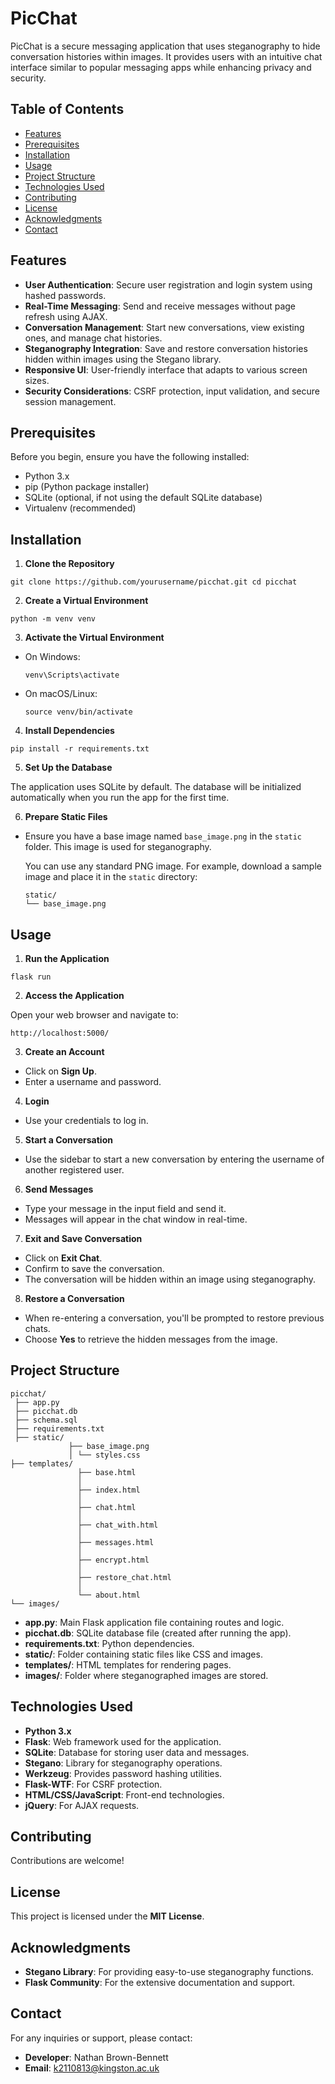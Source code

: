# PicChat

PicChat is a secure messaging application that uses steganography to hide conversation histories within images. It provides users with an intuitive chat interface similar to popular messaging apps while enhancing privacy and security.

## Table of Contents

- [Features](#features)
- [Prerequisites](#prerequisites)
- [Installation](#installation)
- [Usage](#usage)
- [Project Structure](#project-structure)
- [Technologies Used](#technologies-used)
- [Contributing](#contributing)
- [License](#license)
- [Acknowledgments](#acknowledgments)
- [Contact](#contact)

## Features

- **User Authentication**: Secure user registration and login system using hashed passwords.
- **Real-Time Messaging**: Send and receive messages without page refresh using AJAX.
- **Conversation Management**: Start new conversations, view existing ones, and manage chat histories.
- **Steganography Integration**: Save and restore conversation histories hidden within images using the Stegano library.
- **Responsive UI**: User-friendly interface that adapts to various screen sizes.
- **Security Considerations**: CSRF protection, input validation, and secure session management.

## Prerequisites

Before you begin, ensure you have the following installed:

- Python 3.x
- pip (Python package installer)
- SQLite (optional, if not using the default SQLite database)
- Virtualenv (recommended)

## Installation

1. **Clone the Repository**

```
git clone https://github.com/yourusername/picchat.git cd picchat
```


2. **Create a Virtual Environment**

```
python -m venv venv
```


3. **Activate the Virtual Environment**

- On Windows:

  ```
  venv\Scripts\activate
  ```

- On macOS/Linux:

  ```
  source venv/bin/activate
  ```

4. **Install Dependencies**

```
pip install -r requirements.txt
```


5. **Set Up the Database**

The application uses SQLite by default. The database will be initialized automatically when you run the app for the first time.

6. **Prepare Static Files**

- Ensure you have a base image named `base_image.png` in the `static` folder. This image is used for steganography.

  You can use any standard PNG image. For example, download a sample image and place it in the `static` directory:

  ```
  static/
  └── base_image.png
  ```

## Usage

1. **Run the Application**

```
flask run
```


2. **Access the Application**

Open your web browser and navigate to:

```
http://localhost:5000/
```


3. **Create an Account**

- Click on **Sign Up**.
- Enter a username and password.

4. **Login**

- Use your credentials to log in.

5. **Start a Conversation**

- Use the sidebar to start a new conversation by entering the username of another registered user.

6. **Send Messages**

- Type your message in the input field and send it.
- Messages will appear in the chat window in real-time.

7. **Exit and Save Conversation**

- Click on **Exit Chat**.
- Confirm to save the conversation.
- The conversation will be hidden within an image using steganography.

8. **Restore a Conversation**

- When re-entering a conversation, you'll be prompted to restore previous chats.
- Choose **Yes** to retrieve the hidden messages from the image.

## Project Structure

```
picchat/
 ├── app.py 
 ├── picchat.db 
 ├── schema.sql
 ├── requirements.txt 
 ├── static/ 
             ├── base_image.png 
             │ └── styles.css 
├── templates/ 
               ├── base.html 
               │ 
               ├── index.html 
               │ 
               ├── chat.html 
               │ 
               ├── chat_with.html 
               │ 
               ├── messages.html 
               │ 
               ├── encrypt.html 
               │ 
               ├── restore_chat.html 
               │ 
               └── about.html 
└── images/
```

- **app.py**: Main Flask application file containing routes and logic.
- **picchat.db**: SQLite database file (created after running the app).
- **requirements.txt**: Python dependencies.
- **static/**: Folder containing static files like CSS and images.
- **templates/**: HTML templates for rendering pages.
- **images/**: Folder where steganographed images are stored.

## Technologies Used

- **Python 3.x**
- **Flask**: Web framework used for the application.
- **SQLite**: Database for storing user data and messages.
- **Stegano**: Library for steganography operations.
- **Werkzeug**: Provides password hashing utilities.
- **Flask-WTF**: For CSRF protection.
- **HTML/CSS/JavaScript**: Front-end technologies.
- **jQuery**: For AJAX requests.

## Contributing

Contributions are welcome!

## License

This project is licensed under the **MIT License**.

## Acknowledgments

- **Stegano Library**: For providing easy-to-use steganography functions.
- **Flask Community**: For the extensive documentation and support.

## Contact

For any inquiries or support, please contact:

- **Developer**: Nathan Brown-Bennett
- **Email**: k2110813@kingston.ac.uk